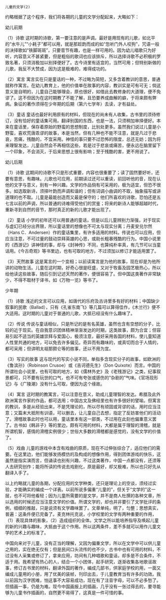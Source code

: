     儿童的文学(2) 

   约略根据了这个程序，我们将各期的儿童的文学分配起来，大略如下：

   幼儿前期

   （1）诗歌 这时期的诗歌，第一要注意的是声调。最好是用现有的儿歌，如北平的“水牛儿”“小耗子”都可以用，就是那趁韵而成的如“忽听门外人咬狗”，咒语一般的决择歌如“铁脚斑斑”，只要音节有趣，也是一样可用的。因为幼儿唱歌只为好听，内容意义不甚紧要，但是粗俗的歌词也应该排斥，所以选择诗歌不必积极的罗致名著，只须消极加以别择便好了。古今诗里有适宜的，当然可用；但特别新做的儿歌，我反不大赞成，因为这是极难的，难得成功的。

   （2）寓言 寓言实在只是童话的一种，不过略为简短，又多含着教训的意思，普通就称作寓言。在幼儿教育上，他的价值单在故事的内容，教训实是可有可无；倘这意义是自明的，儿童自己能够理会，原也很好，如借此去教修身的大道理，便不免谬了。这不但因为在这时期教了不能了解，且恐要养成曲解的癖，于将来颇有弊病。象征的著作须得在少年期的后期（第六七学年）去读，才有益处。

   （3）童话 童话也最好利用原有的材料，但现在的尚未有人收集，古书里的须待修订，没有恰好的童话集可用。翻译别国的东西，也是一法，只须稍加审择便好。本来在童话里，保存着原始的野蛮的思想制度，比别处更多。虽然我们说过儿童是小野蛮，喜欢荒唐乖谬的故事，本是当然，但有几种也不能不注意，就是凡过于悲哀，苦痛，残酷的，不宜采用。神怪的事只要不过恐怖的限度，总还无妨；因为将来理智发达，儿童自然会不再相信这些，若是过于悲哀或痛苦，便永远在脑里留下一个印象，不会消灭，于后来思想上很有影响；至于残酷的害，更不用说了。

   幼儿后期

   （1）诗歌 这期间的诗歌不只是形式重要，内容也很重要了；读了固然要好听，还要有意思，有趣味。儿歌也可应用，前期读过还可以重读，前回听他的音，现在认他的文字与意义，别有一种兴趣。文学的作品倘有可采用的，极为适宜，但恐不很多。如选取新诗，须择叶韵而声调和谐的；但有词调小曲调的不取，抽象描写或讲道理的也不取。儿童是最能创造而又最是保守的；他们所喜欢的诗歌，恐怕还是五七言以前的声调，所以普通的诗难得受他们的赏鉴；将来的新诗人能够超越时代，重新寻到自然的音节，那时真正的新的儿歌才能出现了。

   （2）童话 小学的初年还可以用普通的童话，但是以后儿童辨别力渐强，对于现实与虚幻已经分出界限，所以童话里的想像也不可太与现实分离；丹麦安兑尔然（Hans C．Andersen）作的童话集里，有许多适用的材料。传说也可以应用，但应当注意，不可过量的鼓动崇拜英雄的心思，或助长粗暴残酷的行为。中国小说里的《西游记》讲神怪的事，却与《封神传》不同，也算纯朴率真，有几节可以当童话用。《今古奇观》等书里边，也有可取的地方，不过须加以修订才能适用罢了。

   （3）天然故事 这是寓言的一个变相；以前读寓言是为他的故事，现在却是为他所讲的动物生活。儿童在这时期，好奇心很是旺盛，又对于牧畜及园艺极热心，所以给他读这些故事，随后引到记述天然的著作，便很容易了。但中国这类著作非常缺少，不得不取材于译书，如《万物一览》等书了。

   少年期

   （1）诗歌 浅近的文言可以应用，如唐代的乐府及古诗里多有好的材料；中国缺少叙事的民歌（Ballad），只有《孔雀东南飞》等几篇可以算得佳作，《木兰行》便不大适用。这时期的儿童对于普通的儿歌，大抵已经没有什么趣味了。

   （2）传说 传说与童话相似，只是所记的是有名英雄，虽然也含有空想的分子，比较的近于现实。在自我意识团体精神渐渐发达的时期，这类故事，颇为合宜；但容易引起不适当的英雄崇拜与爱国心，极须注意，最好采用各国的材料，使儿童知道人性里共通的地方，可以免去许多偏见。奇异而有趣味的，或真切而合于人情的，都可采用；但讲明太祖那颇仑等的故事，还以不用为宜。

   （3）写实的故事 这与现代的写实小说不同，单指多含现实分子的故事，如欧洲的《鲁滨孙》（Robinson Crusoe）或《吉诃德先生》（Don Quixote）而言。中国的所谓社会小说里，也有可取的地方，如《儒林外史》及《老残游记》之类，纪事叙景都可，只不要有玩世的口气，也不可有夸张或感伤的“杂剧的”气味。《官场现形记》与《广陵潮》没有什么可取，便因为这个缘故。

   （4）寓言 这时期的教寓言，可以注意在意义，助成儿童理智的发达。希腊及此外欧洲寓言作家的作品，都可选用；中国古文及佛经里也有许多很好的譬喻。但寓言的教训，多是从经验出来，不是凭理论的，所以尽有顽固或背谬的话，用时应当注意；又篇末大抵附有训语，可以删去，让儿童自己去想，指定了反妨害他们的活动了。滑稽故事此时也可以用，童话里本有这一部类，不过用在此刻也偏重意义罢了。古书如《韩非子》等的里边，颇有可用的材料，大都是属于理智的滑稽，就是所谓机智，感情的滑稽实例很少；世俗大多数的滑稽都是感觉的，没有文学的价值了。

   （5）戏曲 儿童的游戏中本含有戏曲的原质，现在不过伸张综合了，适应他们的需要。在这里边，他们能够发扬模仿的及构成的想像作用，得到团体游戏的快乐，这虽然是指实演而言，但诵读也别有兴趣，不过这类著作，中国一点都没有，还须等人去研究创作；能将所读的传说去戏剧化，原是最好，却又极难，所以也只好先从翻译入手了。

   以上约略就儿童的各期，分配应用的文学种类，还只是理论上的空谈，须经过实验，才能确实的编成一个详表。以前所说多偏重“儿童的”，但关于“文学的”这一层，也不可将他看轻；因为儿童所需要的是文学，并不是商人杜撰的各种文章，所以选用的时候还应当注意文学的价值。所谓文学的，却也并非要引了文学批评的条例，细细的推敲，只是说须有文学趣味罢了。文章单纯，明了，匀整；思想真实，普遍：这条件便已完备了。麦克林托克说，小学校里的文学有两种重要的作用，（1）表现具体的影象，（2）造成组织的全体。文学之所以能培养指导及唤起儿童的新的兴趣与趣味，大抵由于这个作用。所以这两条件，差不多就可以用作儿童文学的艺术上的标准了。

   中国向来对于儿童，没有正当的理解，又因为偏重文学，所以在文学中可以供儿童之用的，实在绝无仅有；但是民间口头流传的也不少，古书中也有可用的材料，不过没有人采集或修订了，拿来应用，坊间有几种唱歌和童话，却多是不合条件，不适于用。我希望有热心的人，结合一个小团体，起手研究，逐渐收集各地歌谣故事，修订古书里的材料，翻译外国的著作，编成几部书，供家庭学校的用，一面又编成儿童用的小册，用了优美的装帧，刊印出去，于儿童教育当有许多的功效。我以前因为汉字困难，怕这事不大容易成功，现在有了注音字母，可以不必多愁了。但插画一事，仍是为难。现今中国画报上的插画，几乎没有一张过得去的，要寻能够为儿童书作插画的，自然更不易得了，这真是一件可惜的事。

